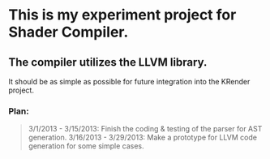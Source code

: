 This is my experiment project for Shader Compiler.
====================

The compiler utilizes the LLVM library.
---------------------

It should be as simple as possible for future integration
into the KRender project.

### Plan:
> 3/1/2013  - 3/15/2013: Finish the coding & testing of the parser for AST generation.
> 3/16/2013  - 3/29/2013: Make a prototype for LLVM code generation for some simple cases.

